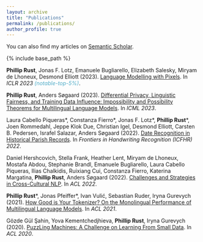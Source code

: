 ```yaml
---
layout: archive
title: "Publications"
permalink: /publications/
author_profile: true
---
```


You can also find my articles on <a href="https://www.semanticscholar.org/author/Phillip-Rust/1660797358">Semantic Scholar</a>.

{% include base_path %}

<p><b>Phillip Rust</b>, Jonas F. Lotz, Emanuele Bugliarello, Elizabeth Salesky, Miryam de Lhoneux, Desmond Elliott (2023). <a href="https://openreview.net/forum?id=FkSp8VW8RjH">Language Modelling with Pixels</a>. In <i>ICLR 2023 <span style="color: #52adc8">(notable-top-5%)</span></i>.</p>

<p><b>Phillip Rust</b>, Anders Søgaard (2023). <a href="https://drive.google.com/file/d/10Tmez7XWAvWcIuk5wrGoooQmQv7ZvV3R/view?usp=share_link">Differential Privacy, Linguistic Fairness, and Training Data Influence: Impossibility and Possibility Theorems for Multilingual Language Models</a>. In <i>ICML 2023</i>.</p>

<p>Laura Cabello Piqueras*, Constanza Fierro*, Jonas F. Lotz*, <b>Phillip Rust</b>*, Joen Rommedahl, Jeppe Klok Due, Christian Igel, Desmond Elliott, Carsten B. Pedersen, Israfel Salazar, Anders Søgaard (2022). <a href="https://link.springer.com/chapter/10.1007/978-3-031-21648-0_4">Date Recognition in Historical Parish Records</a>. In <i>Frontiers in Handwriting Recognition (ICFHR) 2022</i>.</p>

<p>Daniel Hershcovich, Stella Frank, Heather Lent, Miryam de Lhoneux, Mostafa Abdou, Stephanie Brandl, Emanuele Bugliarello, Laura Cabello Piqueras, Ilias Chalkidis, Ruixiang Cui, Constanza Fierro, Katerina Margatina, <b>Phillip Rust</b>, Anders Søgaard (2022). <a href="https://arxiv.org/abs/2203.10020">Challenges and Strategies in Cross-Cultural NLP</a>. In <i>ACL 2022</i>.</p>

<p><b>Phillip Rust</b>*, Jonas Pfeiffer*, Ivan Vulić, Sebastian Ruder, Iryna Gurevych (2021). <a href="https://aclanthology.org/2021.acl-long.243/">How Good is Your Tokenizer? On the Monolingual Performance of Multilingual Language Models</a>. In <i>ACL 2021</i>.<p>

<p>Gözde Gül Şahin, Yova Kementchedjhieva, <b>Phillip Rust</b>, Iryna Gurevych (2020). <a href="https://aclanthology.org/2020.acl-main.115/">PuzzLing Machines: A Challenge on Learning From Small Data</a>. In <i>ACL 2020</i>.</p>
